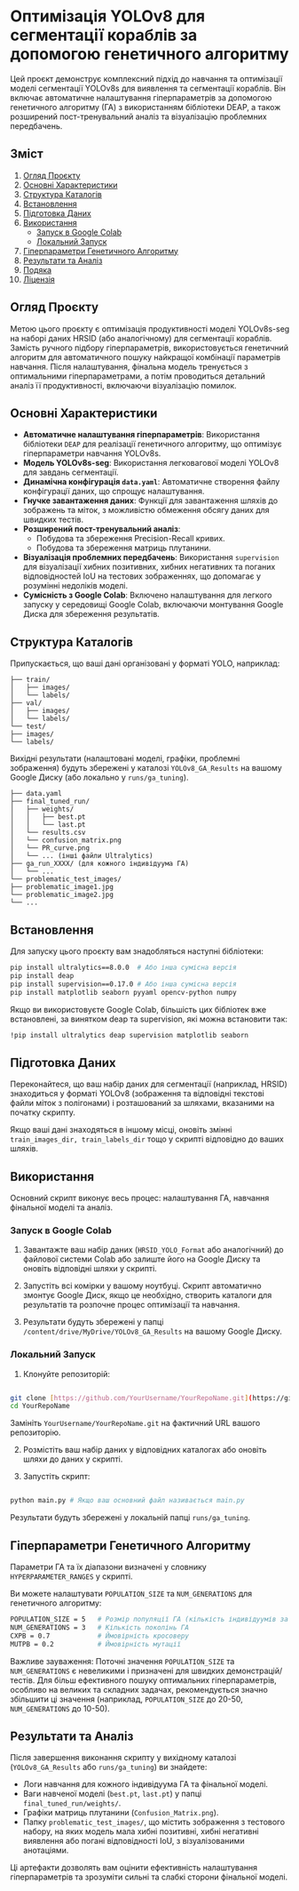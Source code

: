 

# Оптимізація YOLOv8 для сегментації кораблів за допомогою генетичного алгоритму

Цей проєкт демонструє комплексний підхід до навчання та оптимізації моделі сегментації YOLOv8s для виявлення та сегментації кораблів. Він включає автоматичне налаштування гіперпараметрів за допомогою генетичного алгоритму (ГА) з використанням бібліотеки DEAP, а також розширений пост-тренувальний аналіз та візуалізацію проблемних передбачень.

## Зміст

1.  [Огляд Проєкту](#огляд-проєкту)
2.  [Основні Характеристики](#основні-характеристики)
3.  [Структура Каталогів](#структура-каталогів)
4.  [Встановлення](#встановлення)
5.  [Підготовка Даних](#підготовка-даних)
6.  [Використання](#використання)
    * [Запуск в Google Colab](#запуск-в-google-colab)
    * [Локальний Запуск](#локальний-запуск)
7.  [Гіперпараметри Генетичного Алгоритму](#гіперпараметри-генетичного-алгоритму)
8.  [Результати та Аналіз](#результати-та-аналіз)
9.  [Подяка](#подяка)
10. [Ліцензія](#ліцензія)

## Огляд Проєкту

Метою цього проєкту є оптимізація продуктивності моделі YOLOv8s-seg на наборі даних HRSID (або аналогічному) для сегментації кораблів. Замість ручного підбору гіперпараметрів, використовується генетичний алгоритм для автоматичного пошуку найкращої комбінації параметрів навчання. Після налаштування, фінальна модель тренується з оптимальними гіперпараметрами, а потім проводиться детальний аналіз її продуктивності, включаючи візуалізацію помилок.

## Основні Характеристики

* **Автоматичне налаштування гіперпараметрів**: Використання бібліотеки `DEAP` для реалізації генетичного алгоритму, що оптимізує гіперпараметри навчання YOLOv8s.
* **Модель YOLOv8s-seg**: Використання легковагової моделі YOLOv8 для завдань сегментації.
* **Динамічна конфігурація `data.yaml`**: Автоматичне створення файлу конфігурації даних, що спрощує налаштування.
* **Гнучке завантаження даних**: Функції для завантаження шляхів до зображень та міток, з можливістю обмеження обсягу даних для швидких тестів.
* **Розширений пост-тренувальний аналіз**:
    * Побудова та збереження Precision-Recall кривих.
    * Побудова та збереження матриць плутанини.
* **Візуалізація проблемних передбачень**: Використання `supervision` для візуалізації хибних позитивних, хибних негативних та поганих відповідностей IoU на тестових зображеннях, що допомагає у розумінні недоліків моделі.
* **Сумісність з Google Colab**: Включено налаштування для легкого запуску у середовищі Google Colab, включаючи монтування Google Диска для збереження результатів.

## Структура Каталогів

Припускається, що ваші дані організовані у форматі YOLO, наприклад:
```content/HRSID_YOLO_Format/
├── train/
│   ├── images/
│   └── labels/
├── val/
│   ├── images/
│   └── labels/
└── test/
├── images/
└── labels/
```

Вихідні результати (налаштовані моделі, графіки, проблемні зображення) будуть збережені у каталозі `YOLOv8_GA_Results` на вашому Google Диску (або локально у `runs/ga_tuning`).
```/content/drive/MyDrive/YOLOv8_GA_Results/
├── data.yaml
├── final_tuned_run/
│   ├── weights/
│   │   ├── best.pt
│   │   └── last.pt
│   └── results.csv
│   └── confusion_matrix.png
│   └── PR_curve.png
│   └── ... (інші файли Ultralytics)
├── ga_run_XXXX/ (для кожного індивідуума ГА)
│   └── ...
└── problematic_test_images/
├── problematic_image1.jpg
└── problematic_image2.jpg
└── ...
```
## Встановлення

Для запуску цього проєкту вам знадобляться наступні бібліотеки:

```bash
pip install ultralytics==8.0.0  # Або інша сумісна версія
pip install deap
pip install supervision==0.17.0 # Або інша сумісна версія
pip install matplotlib seaborn pyyaml opencv-python numpy
```

Якщо ви використовуєте Google Colab, більшість цих бібліотек вже встановлені, за винятком deap та supervision, які можна встановити так:
```bash
!pip install ultralytics deap supervision matplotlib seaborn
```
## Підготовка Даних
Переконайтеся, що ваш набір даних для сегментації (наприклад, HRSID) знаходиться у форматі YOLOv8 (зображення та відповідні текстові файли міток з полігонами) і розташований за шляхами, вказаними на початку скрипту.

Якщо ваші дані знаходяться в іншому місці, оновіть змінні `train_images_dir, train_labels_dir` тощо у скрипті відповідно до ваших шляхів.

## Використання
Основний скрипт виконує весь процес: налаштування ГА, навчання фінальної моделі та аналіз.

### Запуск в Google Colab
1. Завантажте ваш набір даних (`HRSID_YOLO_Format` або аналогічний) до файлової системи Colab або залиште його на Google Диску та оновіть відповідні шляхи у скрипті.

2. Запустіть всі комірки у вашому ноутбуці. Скрипт автоматично змонтує Google Диск, якщо це необхідно, створить каталоги для результатів та розпочне процес оптимізації та навчання.

3. Результати будуть збережені у папці `/content/drive/MyDrive/YOLOv8_GA_Results` на вашому Google Диску.

### Локальний Запуск
1. Клонуйте репозиторій:
```bash

git clone [https://github.com/YourUsername/YourRepoName.git](https://github.com/YourUsername/YourRepoName.git)
cd YourRepoName
```
 Замініть `YourUsername/YourRepoName.git` на фактичний URL вашого репозиторію.

2. Розмістіть ваш набір даних у відповідних каталогах або оновіть шляхи до даних у скрипті.

3. Запустіть скрипт:
```bash

python main.py # Якщо ваш основний файл називається main.py
```
Результати будуть збережені у локальній папці `runs/ga_tuning`.

## Гіперпараметри Генетичного Алгоритму
Параметри ГА та їх діапазони визначені у словнику `HYPERPARAMETER_RANGES` у скрипті.

Ви можете налаштувати `POPULATION_SIZE` та `NUM_GENERATIONS` для генетичного алгоритму:

```bash
POPULATION_SIZE = 5   # Розмір популяції ГА (кількість індивідуумів за покоління)
NUM_GENERATIONS = 3   # Кількість поколінь ГА
CXPB = 0.7            # Ймовірність кросоверу
MUTPB = 0.2           # Ймовірність мутації
```
Важливе зауваження: Поточні значення `POPULATION_SIZE` та `NUM_GENERATIONS` є невеликими і призначені для швидких демонстрацій/тестів.
Для більш ефективного пошуку оптимальних гіперпараметрів, особливо на великих та складних задачах, рекомендується значно збільшити ці значення (наприклад, `POPULATION_SIZE` до 20-50, `NUM_GENERATIONS` до 10-50).

## Результати та Аналіз
Після завершення виконання скрипту у вихідному каталозі (`YOLOv8_GA_Results` або `runs/ga_tuning`) ви знайдете:

* Логи навчання для кожного індивідуума ГА та фінальної моделі.
* Ваги навченої моделі (`best.pt`, `last.pt`) у папці `final_tuned_run/weights/`.
* Графіки матриць плутанини (`Confusion_Matrix.png`).
* Папку `problematic_test_images/`, що містить зображення з тестового набору, на яких модель мала хибні позитивні, хибні негативні виявлення або погані відповідності IoU, з візуалізованими анотаціями.

Ці артефакти дозволять вам оцінити ефективність налаштування гіперпараметрів та зрозуміти сильні та слабкі сторони фінальної моделі.
